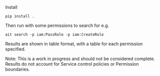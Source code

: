 Install

```
pip install .
```

Then run with some permissions to search for e.g.

```
ait search -p iam:PassRole -p iam:CreateRole
```

Results are shown in table format, with a table for each permission specified.

Note: This is a work in progress and should not be considered complete. Results do not account for Service control policies or Permission boundaries.